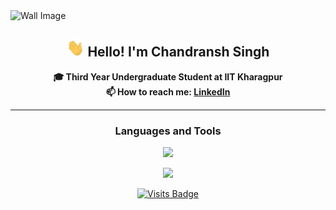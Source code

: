 <img src="src/wall.jpg" alt="Wall Image" />


<h2 align="center">
  <img src="https://raw.githubusercontent.com/ABSphreak/ABSphreak/master/gifs/Hi.gif" height="28px"> Hello! I'm Chandransh Singh 
</h2>

<p align="center">
  <b>🎓 Third Year Undergraduate Student at IIT Kharagpur</b><br>
  <b>📫 How to reach me: <a href="https://www.linkedin.com/in/chandransh-singh/">LinkedIn</a></b>
</p>
<hr>

<h3 align="center">Languages and Tools</h3>
<p align="center">
    <img src="https://skillicons.dev/icons?i=c,cpp,py,html,css,js,ts" />
</p>

<p align="center">
    <img src="https://skillicons.dev/icons?i=react,express,nodejs,tailwind,mongo,docker,bootstrap,postman,git,vscode,github,linux,ubuntu,windows" />
</p>


<!--[![Moonfraction's GitHub stats](https://github-readme-stats.vercel.app/api?username=moonfraction)](https://github.com/moonfraction/github-readme-stats)-->

<p align="center">
  <a href="https://josedromero.com">
    <img src="https://badges.pufler.dev/visits/moonfraction/moonfraction" alt="Visits Badge" />
  </a>
</p>
